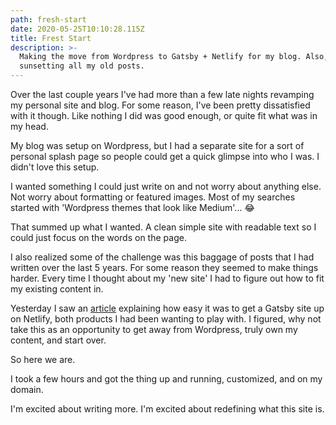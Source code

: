 ```yaml
---
path: fresh-start
date: 2020-05-25T10:10:28.115Z
title: Frest Start
description: >-
  Making the move from Wordpress to Gatsby + Netlify for my blog. Also,
  sunsetting all my old posts.
---
```

Over the last couple years I've had more than a few late nights revamping my personal site and blog. For some reason, I've been pretty dissatisfied with it though. Like nothing I did was good enough, or quite fit what was in my head.

My blog was setup on Wordpress, but I had a separate site for a sort of personal splash page so people could get a quick glimpse into who I was. I didn't love this setup.

I wanted something I could just write on and not worry about anything else. Not worry about formatting or featured images. Most of my searches started with 'Wordpress themes that look like Medium'... 😂

That summed up what I wanted. A clean simple site with readable text so I could just focus on the words on the page.

I also realized some of the challenge was this baggage of posts that I had written over the last 5 years. For some reason they seemed to make things harder. Every time I thought about my 'new site' I had to figure out how to fit my existing content in.

Yesterday I saw an [article](https://www.gatsbyjs.org/tutorial/blog-netlify-cms-tutorial/) explaining how easy it was to get a Gatsby site up on Netlify, both products I had been wanting to play with. I figured, why not take this as an opportunity to get away from Wordpress, truly own my content, and start over.

So here we are.

I took a few hours and got the thing up and running, customized, and on my domain.

I'm excited about writing more. I'm excited about redefining what this site is.
